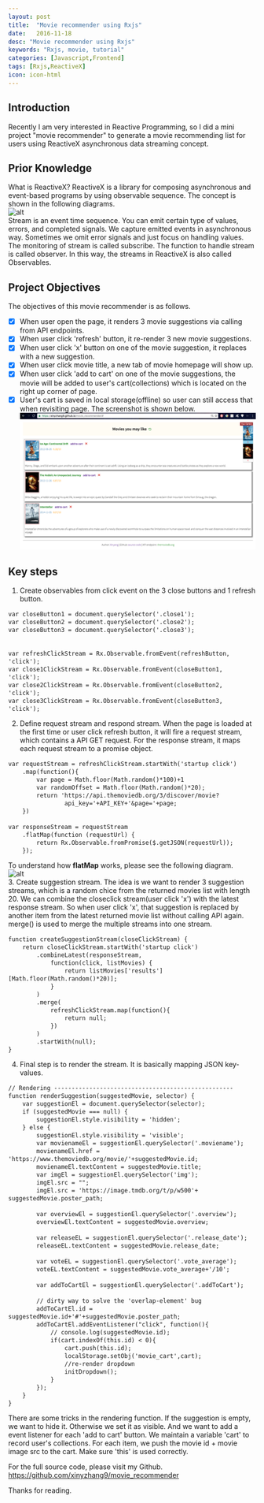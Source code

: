 ```yaml
---
layout: post
title:  "Movie recommender using Rxjs"
date:   2016-11-18
desc: "Movie recommender using Rxjs"
keywords: "Rxjs, movie, tutorial"
categories: [Javascript,Frontend]
tags: [Rxjs,ReactiveX]
icon: icon-html
---
```

## Introduction
Recently I am very interested in Reactive Programming, so I did a mini project "movie recommender" to generate a movie recommending list for users using ReactiveX asynchronous data streaming concept.

## Prior Knowledge
What is ReactiveX?
ReactiveX is a library for composing asynchronous and event-based programs by using observable sequence. The concept is shown in the following diagrams.  
![alt](https://segmentfault.com/image?src=http://i.imgur.com/cL4MOsS.png&objectId=1190000004293922&token=7a0e3538a8320e9e2ecdbc7cb8e8c096)  
Stream is an event time sequence. You can emit certain type of values, errors, and completed signals. We capture emitted events in asynchronous way. Sometimes we omit error signals and just focus on handling values. The monitoring of stream is called subscribe. The function to handle stream is called observer. In this way, the streams in ReactiveX is also called Observables.  

## Project Objectives
The objectives of this movie recommender is as follows.
- [x] When user open the page, it renders 3 movie suggestions via calling from API endpoints.  
- [x] When user click 'refresh' button, it re-render 3 new movie suggestions.  
- [x] When user click 'x' button on one of the movie suggestion, it replaces with a new suggestion.  
- [x] When user click movie title, a new tab of movie homepage will show up.  
- [x] When user click 'add to cart' on one of the movie suggestions, the movie will be added to user's cart(collections) which is located on the right up corner of page.  
- [x] User's cart is saved in local storage(offline) so user can still access that when revisiting page.
The screenshot is shown below.  
![alt](https://raw.githubusercontent.com/xinyzhang9/movie_recommender/master/movie2.png)

## Key steps
1. Create observables from click event on the 3 close buttons and 1 refresh button.  
```
var closeButton1 = document.querySelector('.close1');
var closeButton2 = document.querySelector('.close2');
var closeButton3 = document.querySelector('.close3');


var refreshClickStream = Rx.Observable.fromEvent(refreshButton, 'click');
var close1ClickStream = Rx.Observable.fromEvent(closeButton1, 'click');
var close2ClickStream = Rx.Observable.fromEvent(closeButton2, 'click');
var close3ClickStream = Rx.Observable.fromEvent(closeButton3, 'click');
```
2. Define request stream and respond stream.  When the page is loaded at the first time or user click refresh button, it will fire a request stream, which contains a API GET request. For the response stream, it maps each request stream to a promise object.  
```
var requestStream = refreshClickStream.startWith('startup click')
    .map(function(){
        var page = Math.floor(Math.random()*100)+1
        var randomOffset = Math.floor(Math.random()*20);
        return 'https://api.themoviedb.org/3/discover/movie?
                api_key='+API_KEY+'&page='+page;
    })

var responseStream = requestStream
    .flatMap(function (requestUrl) {
        return Rx.Observable.fromPromise($.getJSON(requestUrl));
    });
```
To understand how **flatMap** works, please see the following diagram.  
![alt](https://segmentfault.com/image?src=http://i.imgur.com/Hi3zNzJ.png&objectId=1190000004293922&token=e2d14a0bb39789fbea2aecf7abc4fcd0)  
3. Create suggestion stream. The idea is we want to render 3 suggestion streams, which is a random chice from the returned movies list with length 20. We can combine the closeclick stream(user click 'x') with the latest response stream. So when user click 'x', that suggestion is replaced by another item from the latest returned movie list without calling API again. merge() is used to merge the multiple streams into one stream.  
```
function createSuggestionStream(closeClickStream) {
    return closeClickStream.startWith('startup click')
        .combineLatest(responseStream,             
            function(click, listMovies) {
                return listMovies['results'][Math.floor(Math.random()*20)];
            }
        )
        .merge(
            refreshClickStream.map(function(){ 
                return null;
            })
        )
        .startWith(null);
}
```
4. Final step is to render the stream. It is basically mapping JSON key-values.  
```
// Rendering ---------------------------------------------------
function renderSuggestion(suggestedMovie, selector) {
    var suggestionEl = document.querySelector(selector);
    if (suggestedMovie === null) {
        suggestionEl.style.visibility = 'hidden';
    } else {
        suggestionEl.style.visibility = 'visible';
        var movienameEl = suggestionEl.querySelector('.moviename');
        movienameEl.href = 'https://www.themoviedb.org/movie/'+suggestedMovie.id;
        movienameEl.textContent = suggestedMovie.title;
        var imgEl = suggestionEl.querySelector('img');
        imgEl.src = "";
        imgEl.src = 'https://image.tmdb.org/t/p/w500'+ suggestedMovie.poster_path;

        var overviewEl = suggestionEl.querySelector('.overview');
        overviewEl.textContent = suggestedMovie.overview;

        var releaseEL = suggestionEl.querySelector('.release_date');
        releaseEL.textContent = suggestedMovie.release_date;

        var voteEL = suggestionEl.querySelector('.vote_average');
        voteEL.textContent = suggestedMovie.vote_average+'/10';

        var addToCartEl = suggestionEl.querySelector('.addToCart');

        // dirty way to solve the 'overlap-element' bug
        addToCartEl.id = suggestedMovie.id+'#'+suggestedMovie.poster_path;
        addToCartEl.addEventListener("click", function(){
            // console.log(suggestedMovie.id);
            if(cart.indexOf(this.id) < 0){
                cart.push(this.id);
                localStorage.setObj('movie_cart',cart);
                //re-render dropdown
                initDropdown();
            }
        });
    }
}
```
There are some tricks in the rendering function. If the suggestion is empty, we want to hide it. Otherwise we set it as visible. And we want to add a event listener for each 'add to cart' button. We maintain a variable 'cart' to record user's collections. For each item, we push the movie id + movie image src to the cart. Make sure 'this' is used correctly.

For the full source code, please visit my Github.
https://github.com/xinyzhang9/movie_recommender

Thanks for reading.
